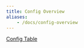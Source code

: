 ```yaml
---
title: Config Overview
aliases:
    - /docs/config-overview
---
```


[Config Table](https://docs.google.com/spreadsheets/d/1aI8h-8cs3foUusVYSIQfRGvs6PxCGhS2ypHpoSOZVZk/edit?usp=sharing)

